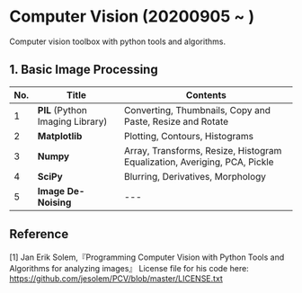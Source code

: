 # Computer Vision (20200905 ~ )  
Computer vision toolbox with python tools and algorithms.  

## 1. Basic Image Processing
|No.|Title|Contents|
|------|---|---|
|1|**PIL** (Python Imaging Library)|Converting, Thumbnails, Copy and Paste, Resize and Rotate|
|2|**Matplotlib**|Plotting, Contours, Histograms|
|3|**Numpy**|Array, Transforms, Resize, Histogram Equalization, Averiging, PCA, Pickle|
|4|**SciPy**|Blurring, Derivatives, Morphology|
|5|**Image De-Noising**|---|

## Reference
[1] Jan Erik Solem,『Programming Computer Vision with Python Tools and Algorithms for analyzing images』
License file for his code here: https://github.com/jesolem/PCV/blob/master/LICENSE.txt

